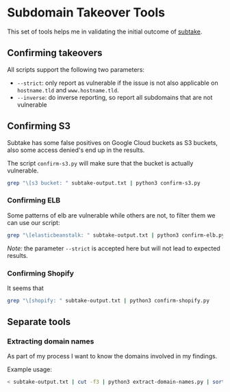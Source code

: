 # Subdomain Takeover Tools

This set of tools helps me in validating the initial outcome of [subtake](https://github.com/jakejarvis/subtake).

## Confirming takeovers

All scripts support the following two parameters:

- `--strict`:  only report as vulnerable if the issue is not also applicable on `hostname.tld` and `www.hostname.tld`.
- `--inverse`: do inverse reporting, so report all subdomains that are not vulnerable

## Confirming S3 

Subtake has some false positives on Google Cloud buckets as S3 buckets, also some access denied's end up in the results.

The script `confirm-s3.py` will make sure that the bucket is actually vulnerable.

```bash
grep "\[s3 bucket: " subtake-output.txt | python3 confirm-s3.py
```

### Confirming ELB

Some patterns of elb are vulnerable while others are not, to filter them we can use our script:

```bash
grep "\[elasticbeanstalk: " subtake-output.txt | python3 confirm-elb.py
```

*Note:* the parameter `--strict` is accepted here but will not lead to expected results.


### Confirming Shopify

It seems that 

```bash
grep "\[shopify: " subtake-output.txt | python3 confirm-shopify.py
```

## Separate tools

### Extracting domain names

As part of my process I want to know the domains involved in my findings.

Example usage:

```bash
< subtake-output.txt | cut -f3 | python3 extract-domain-names.py | sort -u > involved.domains
```
